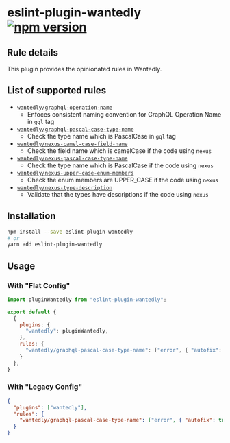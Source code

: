 # eslint-plugin-wantedly [![npm version](https://badge.fury.io/js/eslint-plugin-wantedly.svg)](https://badge.fury.io/js/eslint-plugin-wantedly)

## Rule details

This plugin provides the opinionated rules in Wantedly.

## List of supported rules

- [`wantedly/graphql-operation-name`](./docs/rules/graphql-operation-name.md)
  - Enfoces consistent naming convention for GraphQL Operation Name in `gql` tag
- [`wantedly/graphql-pascal-case-type-name`](./docs/rules/graphql-pascal-case-type-name.md)
  - Check the type name which is PascalCase in `gql` tag
- [`wantedly/nexus-camel-case-field-name`](./docs/rules/nexus-camel-case-field-name.md)
  - Check the field name which is camelCase if the code using `nexus`
- [`wantedly/nexus-pascal-case-type-name`](./docs/rules/nexus-pascal-case-type-name.md)
  - Check the type name which is PascalCase if the code using `nexus`
- [`wantedly/nexus-upper-case-enum-members`](./docs/rules/nexus-upper-case-enum-members.md)
  - Check the enum members are UPPER_CASE if the code using `nexus`
- [`wantedly/nexus-type-description`](./docs/rules/nexus-type-description.md)
  - Validate that the types have descriptions if the code using `nexus`

## Installation

```sh
npm install --save eslint-plugin-wantedly
# or
yarn add eslint-plugin-wantedly
```

## Usage

### With "Flat Config"

```js
import pluginWantedly from "eslint-plugin-wantedly";

export default {
  {
    plugins: {
      "wantedly": pluginWantedly,
    },
    rules: {
      "wantedly/graphql-pascal-case-type-name": ["error", { "autofix": true }],
    }
  },
}
```

### With "Legacy Config"

```json
{
  "plugins": ["wantedly"],
  "rules": {
    "wantedly/graphql-pascal-case-type-name": ["error", { "autofix": true }]
  }
}
```
